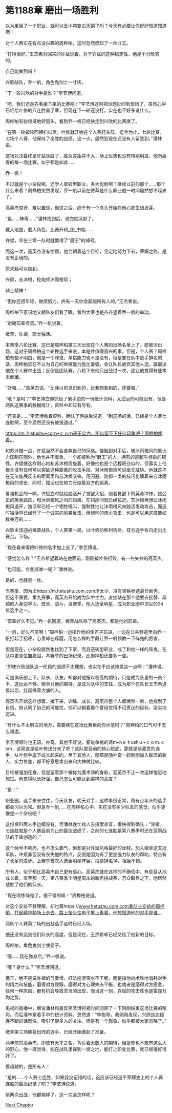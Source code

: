 # 第1188章 磨出一场胜利

以为重换了一个职业，就可以丑小鸭变白天鹅了吗？今天有必要让你好好知道知道啊！

对个人赛实在有点没兴趣的周桦柏，这时忽然燃起了一丝斗志。

“打得很好。”王杰希对回来的许斌说着，对于许斌的这种稳定性，他是十分欣赏的。

自己能做到吗？

兴欣战队，乔一帆，角色鬼剑士一寸灰。

“下一轮兴欣的对手是谁？”李艺博问道。

“呃，我们还是先看接下来的比赛吧！”李艺博这时把话题扯回到现场了。虽然心中已经给叶修的八连胜盖了章，但现在下一轮还没打，实在也不好多说什么。

周桦柏有些惊讶地转回头，看到乔一帆已经快走到兴欣的比赛席了。

“在第一轮被轮回横扫以后，叶修就开始在个人赛打头阵，迄今为止，七轮比赛，七场个人赛，他保持了全胜的战绩，这一点，居然到现在还没有人留意到。”潘林说。

这场对决最终是许斌获胜了，胜负差距并不大，场上优势也没有特别明显，他所赢得的每一场比赛，似乎都是如此……

乔一帆！

不过就是个小杂役嘛，还学人家转型职业，多大能耐啊？继续以前的那个……那个什么来着？周桦柏突然发现，乔一帆以前在微草是什么职业他一时间居然想不起来了。

高英杰惊讶，难以置信，但这之后，终于有一个念头开始在他心底生根发芽。

“是……神奇……”潘林找到后，说完就沉默了。

载入地图，载入角色，比赛开和_图_书始……

许斌，早在三零一队时就赢得了“磨王”的绰号。

而这一次，高英杰没有惊慌，他会朝着这个目标，坚定地努力下去，荣耀之路，是没有止境的。

原来我可以做到。

兴欣，苏沐橙，枪炮师沐雨橙风；

骑士精神！

“但你还很年轻，继续努力，终有一天你会超越所有人的。”王杰希说。

周桦柏下意识地又朝队友们看了眼，看到大家也是齐齐望着乔一帆的举动。

“谢谢前辈夸奖。”乔一帆说着。

微草，许斌，骑士独活。

本赛季八轮比赛，这已是周桦柏第三次出现在个人赛的出场名单上了。能被派出场，这对于周桦柏这个轮换选手来说，本是件值得高兴的事。但是，个人赛？周桦柏有些不明白，他是一个阵鬼，单挑能力也不是没有，但是要在队中选手排名的话，周桦柏实在不认为自己的单挑能力能比谁强，会让队长放弃其他人选，屡屡派他在个人赛中出战；反倒是团队赛，八轮下来他只出战过一次，这让他觉得有些本末倒置。

“好强……”高英杰说，“比我以前见识到的，比我想象到的，还要强。”

“哦？是吗？”李艺博立即抓起了他手边的一份统计资料，太遥远的可能没有，但是两队这赛季的数据统计，资料中却应有尽有。

“还真是……”李艺博看着资料，确认了两遍后说道，“到这场的话，已经是个人赛七连胜啊，至今居然还没有被报道过。”

https://m.ｈetushu•coｍ•ｃｏｍ毫无实力，所以留不下任何印象吧？周桦柏想着。

和苏沐橙一战，许斌当然不会舍弃自己的风格。接触到对手后，被沐雨橙风的重火力压制在圈外，他也并不着急，一个能被称为“磨王”的人，拥有的是超乎想象的韧性。许斌就这样耐心地和苏沐橙周旋着，好像他也是个远程职业似的，但事实上他根本没有任何可以突破这种距离的攻击手段，对沐雨橙风可说毫无威胁。他就这样在无法施展反击的距离里和苏沐橙交锋，用闪避、防御一类的技巧化解着来自沐雨橙风的攻击，同时，独活也在努力压缩着双方的距离。

看准机会的一瞬，许斌立时就给独活开了觉醒大招，跟着觉醒下的英勇冲锋，接公正的英勇跳跃，和沐雨橙风之间的距离，在刹那间就已经拉近。苏沐橙再想让沐雨橙风退开，独活早已经一个牺牲吼叫，强制性地让沐雨橙风向独活发动攻击，而这时独活早已经开了一个诚实的风暴反击，枪炮师的炮火攻击，也是可以用这技能如数奉还的……

兴欣主场迎战微草战队，个人赛第一局，以叶修的胜利告终，双方选手各自走出比赛台，下场。

“现在看来得把叶修的名字加上去了。”李艺博说。

“感觉怎么样？”王杰希望着站在他面前，刚刚被叶修打败，有一些失神的高英杰。

“也可能，会变成唯一呢？”潘林说。

是的，也就是一丝。

当赛季，因为出https://m.hetushu.com.com场太少，没有资格参选最佳新秀。但这不重要，第九赛季，高英杰开始成为队中主力，直接站在那个他要去接替、超越的人身边学习、成长、战斗，当赛季，他入选全明星，成为职业圈中顶尖的24位选手之一。

“前辈好久不见。”乔一帆回道，微草战队除了高英杰，都是他的前辈。

“一帆，好久不见啊！”周桦柏一边操作他的使君子前进，一边在公共频道里向乔一帆打起了招呼，心里却在琢磨，用怎么样的手段让乔一帆领教一下阵鬼的厉害。

但是现在，小杂役居然也找到了下家，而且还转型职业，成了和他一样的阵鬼，在队中更是位置稳固，本赛季的出场纪录，比周桦柏还要多一些。

“即使兴欣战队这一阶段的战绩不太理想，也实在不应该掩盖这一点啊！”潘林说。

可是俱乐部上下，队长、队友，却都对他报以极高的期待，只是成为队里的一员？不，这远远不够，微草对他的期待，是成为队中的支柱，成为那个在队长王杰希退役以后，扛起微草大旗的人。

高英杰开始这样想着。接下来，训练、成长，高英杰整个人都焕然一新，他找到了自信，他认同了自己的可能性，他可以朝着那个曾经觉得不可思议的目标，坚实地迈进。

“有什么不太明白的地方，需要我在这场比赛里向你示范吗？”周桦柏的口气可不怎么谦虚。

李艺博顿时也无语。神奇，其他不好说，要说单挑的话m•hｅｔushｕ•ｃｏｍ.ｃom，这简直是给叶修送分来了吧？这队里目前的核心班底，那就是前嘉世的选手，从叶修手底下成长起来的。至于其他人，那都是随神奇一起刚刚加入联盟的新人，实力参差，都不好意思拿出来和大神做比较。

目标被强加在身，但是望着那个被称为魔术师的身影，高英杰不止一次这样惶恐地想过。他觉得队长好强，自己怎么可能达到那样的高度？

“是！”

职业圈，选手来来往往，今天队友，明天对手，这种事很正常，稍有点年头的选手都会习以为常。但是乔一帆……在周桦柏心中，实在没有多少队友的感觉，似乎更像是一个杂役吧？

这份资料两人手边都没有，但潘林连忙找人去搜索查证，很快得到确认：“没错，七连胜就是个人赛目前为止的最佳战绩了，之前的七连胜是第八赛季时还在蓝雨战队的于锋创造的。”

这个绰号不响亮，也不怎么霸气，但却是对许斌风格最好的诠释。加入微草这支冠军队，许斌非但没有丧失他的特点，反倒是因为有了更加强力队友的帮助，特点有了长足的进步。上赛季首次入选全明星阵容，投票排名14，相当不错。

所有人，似乎都比高英杰自己更有信心。高英杰就在这样的不确信中，有些盲从地成长着。直至那一天，第八赛季全明星周末的新秀挑战赛，万众瞩目之下，他居然战胜了他们的队长。

“现在改练阵鬼了，很不错的嘛！”周桦柏说道。

对这个安排不甚理解，却也尊https://www.hetushu.com.com重队长安排的周桦柏，打起精神朝场上走去。路上抬头往电子屏上看着，他想知道他的对手是谁。

两队个人赛第二场的出战选手这时已经入场。

他还没有达到他们队长的高度，但是现在，王杰希却已经又给了他新的目标。

周桦柏，角色鬼剑士使君子。

“嗯……我在你身后。”乔一帆说。

“哦？是什么？”李艺博问道。

磨王，绝不是说许斌的节奏慢，打法拖泥带水不干脆，而是指他战术性地消耗对手的精力和技能，磨得对方烦躁，磨得对方心理失去平衡，也或者是磨得对方疲惫，任何一种原因，都有机会导致空当的出现，而当这一刻，许斌的攻击性也是雷霆万均之势。

电视的直播中，解说潘林和嘉宾李艺博抓紧时间回顾了一下刚刚结束这场比赛的精彩。而后潘林拿着手中的统计资料，忽然道：“李指导，我刚刚发现，兴欣这边接连不断的话题性，吸引了很多人的关注，但是有一个现象，似乎都被大家忽略了。”

微草第三场即将出阵的选手，已经开始做起了准备。

两年前的高英杰，即使有天才之名，背负着无数人的期待，但是却也不敢有这么大的野心，他一直觉得，能在战队里谋到一席之地，能打上职业比赛，就已经很好很好了。

要超越的，是所有人！

“是的……个人赛七连胜，如果我没记错的话，这应该已经追平荣耀史上的个人赛连胜的最高纪录了吧？”李艺博说道。

前两次出战，他都输掉了，这一次会怎样呢？



[Next Chapter](%E7%AC%AC1189%E7%AB%A0%20%E9%AC%BC%E8%BF%9E%E7%8E%AF.md)